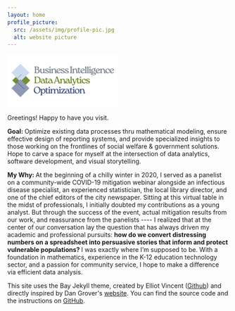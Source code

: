 ```yaml
---
layout: home
profile_picture:
  src: /assets/img/profile-pic.jpg
  alt: website picture
---
```

![skills](/assets/img/skills.png)
<p>
  Greetings! Happy to have you visit.
</p>

<p>
 <b> Goal: </b> Optimize existing data processes thru mathematical modeling, ensure effective design of reporting systems, and provide specialized insights to those working on the frontlines of social welfare & government solutions. Hope to carve a space for myself at the intersection of data analytics, software development, and visual storytelling.
</p>

<p>
  <b> My Why: </b>
  At the beginning of a chilly winter in 2020, I served as a panelist on a community-wide COVID-19 mitigation webinar alongside an infectious disease specialist, an experienced statistician, the local library director, and one of the chief editors of the city newspaper. Sitting at this virtual table in the midst of professionals, I initially doubted my contributions as a young analyst. But through the success of the event, actual mitigation results from our work, and reassurance from the panelists ---- I realized that at the center of our conversation lay the question that has always driven my academic and professional pursuits: <b> how do we convert distressing numbers on a spreadsheet into persuasive stories that inform and protect vulnerable populations? </b> I was exactly where I’m supposed to be. With a foundation in mathematics, experience in the K-12 education technology sector, and a passion for community service, I hope to make a difference via efficient data analysis. 
</p>


<p>
This site uses the Bay Jekyll theme, created by Elliot Vincent (<a href="https://eliottvincent.github.io/bay/">Github</a>) and directly inspired by Dan Grover's <a href="http://dangrover.com">website</a>. You can find the source code and the instructions on <a href="https://github.com/eliottvincent/bay">GitHub</a>.
</p>
